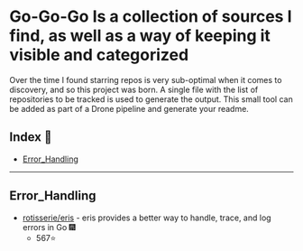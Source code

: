 # Go-Go-Go Is a collection of sources I find, as well as a way of keeping it visible and categorized

Over the time I found starring repos is very sub-optimal when it comes to discovery, and so this project was born. A single file with the list of repositories to be tracked is used to generate the output. This small tool can be added as part of a Drone pipeline and generate your readme.

## Index 🔎

- [Error_Handling](#Error_Handling)

---

## Error_Handling

- [rotisserie/eris](https://github.com/rotisserie/eris) - eris provides a better way to handle, trace, and log errors in Go 🎆
  - 567⭐
